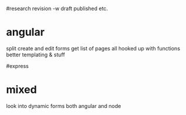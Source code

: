 #research
    revision -w draft published etc.

# angular
split create and edit forms
get list of pages all hooked up with functions
better templating & stuff

#express


# mixed
look into dynamic forms both angular and node